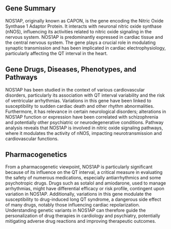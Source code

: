 ## Gene Summary
NOS1AP, originally known as CAPON, is the gene encoding the Nitric Oxide Synthase 1 Adaptor Protein. It interacts with neuronal nitric oxide synthase (nNOS), influencing its activities related to nitric oxide signaling in the nervous system. NOS1AP is predominantly expressed in cardiac tissue and the central nervous system. The gene plays a crucial role in modulating synaptic transmission and has been implicated in cardiac electrophysiology, particularly affecting the QT interval in the heart.

## Gene Drugs, Diseases, Phenotypes, and Pathways
NOS1AP has been studied in the context of various cardiovascular disorders, particularly its association with QT interval variability and the risk of ventricular arrhythmias. Variations in this gene have been linked to susceptibility to sudden cardiac death and other rhythm abnormalities. Furthermore, it has relevance in certain neurological disorders; alterations in NOS1AP function or expression have been correlated with schizophrenia and potentially other psychiatric or neurodegenerative conditions. Pathway analysis reveals that NOS1AP is involved in nitric oxide signaling pathways, where it modulates the activity of nNOS, impacting neurotransmission and cardiovascular functions.

## Pharmacogenetics
From a pharmacogenetic viewpoint, NOS1AP is particularly significant because of its influence on the QT interval, a critical measure in evaluating the safety of numerous medications, especially antiarrhythmics and some psychotropic drugs. Drugs such as sotalol and amiodarone, used to manage arrhythmias, might have differential efficacy or risk profile, contingent upon variation in NOS1AP. Additionally, variations in this gene modulate the susceptibility to drug-induced long QT syndrome, a dangerous side effect of many drugs, notably those influencing cardiac repolarization. Understanding genetic variants in NOS1AP can therefore guide the personalization of drug therapies in cardiology and psychiatry, potentially mitigating adverse drug reactions and improving therapeutic outcomes.